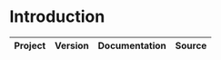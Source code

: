 # Introduction


| Project | Version | Documentation | Source |
|---------|---------|---------------|--------|
